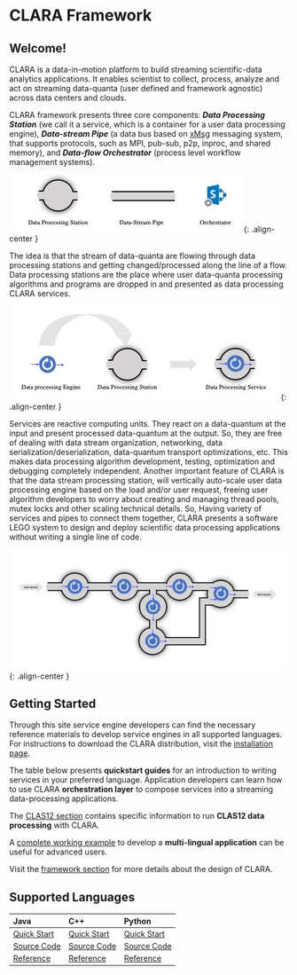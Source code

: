 # CLARA Framework

## Welcome!

CLARA is a data-in-motion platform to build streaming
scientific-data analytics applications. It enables scientist to collect,
process, analyze and act on streaming data-quanta (user defined and framework agnostic)
across data centers and clouds.

CLARA framework presents three core components:
***Data Processing Station*** (we call it a service, which is a container for a user data
processing engine), ***Data-stream Pipe*** (a data bus based on [xMsg](https://claraweb.jlab.org/xmsg)
messaging system, that supports protocols, such as MPI, pub-sub, p2p, inproc, and shared memory), and
***Data-flow Orchestrator*** (process level workflow management systems).

![Figure 1. CLARA core components](assets/images/core-components.jpg){: .align-center }

The idea is that the stream of data-quanta are
flowing through data processing stations and getting changed/processed
along the line of a flow. Data processing stations are the place where
user data-quanta processing algorithms and programs are dropped in and
presented as data processing CLARA services.

![Figure 1. CLARA service](assets/images/service.jpg){: .align-center }

Services are reactive computing units. They react on a data-quantum at
the input and present processed data-quantum at the output. So, they are
free of dealing with data stream organization, networking,
data serialization/deserialization, data-quantum transport optimizations, etc.
This makes data processing algorithm development, testing, optimization
and debugging completely independent.
Another important feature of CLARA is that the data stream processing station,
will vertically auto-scale user data processing engine based on the load and/or
user request, freeing user algorithm developers to worry about
creating and managing thread pools, mutex locks and other scaling technical
details.
So, Having variety of services and pipes to connect them together,
CLARA presents a software LEGO system to design and deploy scientific
data processing applications without writing a single line of code.

![Figure 1. CLARA data processing application example](assets/images/application.jpg){: .align-center }


## Getting Started

Through this site service engine developers can find the necessary reference materials
to develop service engines in all supported languages.
For instructions to download the CLARA distribution,
visit the [installation page](docs/tutorials/installation.md).

The table below presents **quickstart guides**
for an introduction to writing services in your preferred language.
Application developers can learn how to use CLARA **orchestration layer**
to compose services into a streaming data-processing applications.

The [CLAS12 section](docs/clas/installation.md)
contains specific information to run **CLAS12 data processing** with CLARA.

A [complete working example](https://github.com/JeffersonLab/clara-demo)
to develop a **multi-lingual application** can be useful for advanced users.

Visit the [framework section](docs/guides/background.md) for more details about the
design of CLARA.

## Supported Languages

<div class="doc-lang-table" markdown="1">

| Java | C++ | Python |
|:-----|:----|:-------|
| [Quick Start][jq] | [Quick Start][cq] | [Quick Start][pq] |
| [Source Code][js] | [Source Code][cs] | [Source Code][ps] |
| [Reference][jr]   | [Reference][cr]   | [Reference][pr]   |

</div>

[jq]: docs/quickstart/java.md
[js]: https://github.com/JeffersonLab/clara-java
[jr]: /clara/api/java/current/

[cq]: docs/quickstart/cpp.md
[cs]: https://github.com/JeffersonLab/clara-cpp
[cr]: /clara/api/cpp/

[pq]: docs/quickstart/python.md
[ps]: https://github.com/JeffersonLab/clara-python
[pr]: /clara/api/python/
